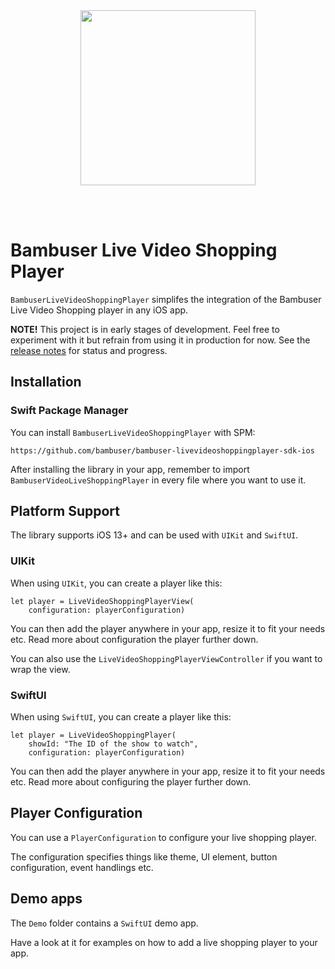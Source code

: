<div>
  <br/><br />
  <p align="center">
    <a href="https://bambuser.com" target="_blank" align="center">
        <img src="https://brand.bambuser.net/current/logo/bambuser-black-512.png" width="280">
    </a>
  </p>
  <br/><br />
</div>


# Bambuser Live Video Shopping Player

`BambuserLiveVideoShoppingPlayer` simplifes the integration of the Bambuser Live Video Shopping player in any iOS app.

**NOTE!** This project is in early stages of development. Feel free to experiment with it but refrain from using it in production for now. See the [release notes][ReleaseNotes] for status and progress.


## Installation

### Swift Package Manager

You can install `BambuserLiveVideoShoppingPlayer` with SPM:

```
https://github.com/bambuser/bambuser-livevideoshoppingplayer-sdk-ios
```

After installing the library in your app, remember to import `BambuserVideoLiveShoppingPlayer` in every file where you want to use it.


## Platform Support

The library supports iOS 13+ and can be used with `UIKit` and `SwiftUI`.


### UIKit

When using `UIKit`, you can create a player like this:

```
let player = LiveVideoShoppingPlayerView(
    configuration: playerConfiguration)
```

You can then add the player anywhere in your app, resize it to fit your needs etc. Read more about configuration the player further down.

You can also use the `LiveVideoShoppingPlayerViewController` if you want to wrap the view.


### SwiftUI

When using `SwiftUI`, you can create a player like this:

```
let player = LiveVideoShoppingPlayer(
    showId: "The ID of the show to watch",
    configuration: playerConfiguration)
```

You can then add the player anywhere in your app, resize it to fit your needs etc. Read more about configuring the player further down.


## Player Configuration

You can use a `PlayerConfiguration` to configure your live shopping player. 

The configuration specifies things like theme, UI element, button configuration, event handlings etc.


## Demo apps

The `Demo` folder contains a `SwiftUI` demo app. 

Have a look at it for examples on how to add a live shopping player to your app.


[ReleaseNotes]: ./RELEASE_NOTES.md
